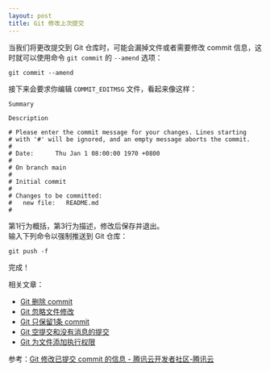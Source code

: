 ```yaml
---
layout: post
title: Git 修改上次提交
---
```


当我们将更改提交到 Git 仓库时，可能会漏掉文件或者需要修改 commit 信息，这时就可以使用命令 `git commit` 的 `--amend` 选项：
```
git commit --amend
```
接下来会要求你编辑 `COMMIT_EDITMSG` 文件，看起来像这样：
```
Summary

Description

# Please enter the commit message for your changes. Lines starting
# with '#' will be ignored, and an empty message aborts the commit.
#
# Date:      Thu Jan 1 08:00:00 1970 +0800
#
# On branch main
#
# Initial commit
#
# Changes to be committed:
#	new file:   README.md
#

```
第1行为概括，第3行为描述，修改后保存并退出。  
输入下列命令以强制推送到 Git 仓库：
```
git push -f
```
完成！

相关文章：
- [Git 删除 commit](Git-Delete-Commit)
- [Git 忽略文件修改](Git-skip-worktree)
- [Git 只保留1条 commit](Git-only-keep-1-commit)
- [Git 空提交和没有消息的提交](Git-empty-commit-and-empty-message)
- [Git 为文件添加执行权限](Git-update-index-chmod=+x)

参考：[Git 修改已提交 commit 的信息 - 腾讯云开发者社区-腾讯云](https://cloud.tencent.com/developer/article/1730774)